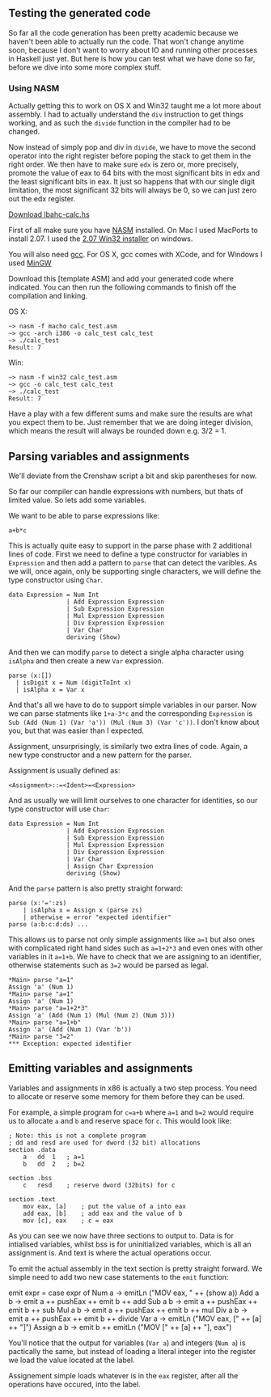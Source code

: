 ## Testing the generated code

So far all the code generation has been pretty academic because we haven't been able to actually run the code.  That won't change anytime soon, because I don't want to worry about IO and running other processes in Haskell just yet.  But here is how you can test what we have done so far, before we dive into some more complex stuff.

### Using NASM

Actually getting this to work on OS X and Win32 taught me a lot more about assembly.  I had to actually understand the `div` instruction to get things working, and as such the `divide` function in the compiler had to be changed. 

Now instead of simply pop and div in `divide`, we have to move the second operator into the right register before poping the stack to get them in the right order.  We then have to make sure `edx` is zero or, more precisely, promote the value of eax to 64 bits with the most significant bits in edx and the least significant bits in eax.  It just so happens that with our single digit limitation, the most significant 32 bits will always be 0, so we can just zero out the edx register.

[Download lbahc-calc.hs]()

First of all make sure you have [NASM](http://www.nasm.us/) installed.  On Mac I used MacPorts to install 2.07.  I used the [2.07 Win32 installer](http://www.nasm.us/pub/nasm/releasebuilds/2.07/win32/) on windows. 

You will also need [gcc](http://gcc.gnu.org/). For OS X, gcc comes with XCode, and for Windows I used [MinGW](http://www.mingw.org/) 

Download this [template ASM] and add your generated code where indicated.  You can then run the following commands to finish off the compilation and linking.

OS X:

    ~> nasm -f macho calc_test.asm 
    ~> gcc -arch i386 -o calc_test calc_test
    ~> ./calc_test 
    Result: 7

Win:

    ~> nasm -f win32 calc_test.asm 
    ~> gcc -o calc_test calc_test
    ~> ./calc_test 
    Result: 7
   
Have a play with a few different sums and make sure the results are what you expect them to be.  Just remember that we are doing integer division, which means the result will always be rounded down e.g. 3/2 = 1.

## Parsing variables and assignments

We'll deviate from the Crenshaw script a bit and skip parentheses for now.  

So far our compiler can handle expressions with numbers, but thats of limited value.  So lets add some variables.  

We want to be able to parse expressions like:
    
    a+b*c

This is actually quite easy to support in the parse phase with 2 additional lines of code.  First we need to define a type constructor for variables in `Expression` and then add a pattern to `parse` that can detect the varibles. As we will, once again, only be supporting single characters, we will define the type constructor using `Char`.  

    data Expression = Num Int
                    | Add Expression Expression
                    | Sub Expression Expression
                    | Mul Expression Expression
                    | Div Expression Expression
                    | Var Char
                    deriving (Show)

And then we can modify `parse` to detect a single alpha character using `isAlpha` and then create a new `Var` expression.

    parse (x:[])
      | isDigit x = Num (digitToInt x)
      | isAlpha x = Var x

And that's all we have to do to support simple variables in our parser.  Now we can parse statments like `1+a-3*c` and the corresponding `Expression` is `Sub (Add (Num 1) (Var 'a')) (Mul (Num 3) (Var 'c'))`. I don't know about you, but that was easier than I expected.

Assignment, unsurprisingly, is similarly two extra lines of code. Again, a new type constructor and a new pattern for the parser.

Assignment is usually defined as:

    <Assignment>::=<Ident>=<Expression>
    
And as usually we will limit ourselves to one character for identities, so our type constructor will use `Char`:

    data Expression = Num Int
                    | Add Expression Expression
                    | Sub Expression Expression
                    | Mul Expression Expression
                    | Div Expression Expression
                    | Var Char
                    | Assign Char Expression
                    deriving (Show)
              
And the `parse` pattern is also pretty straight forward:

    parse (x:'=':zs) 
        | isAlpha x = Assign x (parse zs)
        | otherwise = error "expected identifier"
    parse (a:b:c:d:ds) ...
	
This allows us to parse not only simple assignments like `a=1` but also ones with complicated right hand sides such as `a=1+2*3` and even ones with other variables in it `a=1+b`. We have to check that we are assigning to an identifier, otherwise statements such as `3=2` would be parsed as legal.

	*Main> parse "a=1"
	Assign 'a' (Num 1)
	*Main> parse "a=1"
	Assign 'a' (Num 1)
	*Main> parse "a=1+2*3"
	Assign 'a' (Add (Num 1) (Mul (Num 2) (Num 3)))
	*Main> parse "a=1+b"
	Assign 'a' (Add (Num 1) (Var 'b'))
    *Main> parse "3=2"
    *** Exception: expected identifier
    
## Emitting variables and assignments

Variables and assignments in x86 is actually a two step process. You need to allocate or reserve some memory for them before they can be used.

For example, a simple program for `c=a+b` where `a=1` and `b=2` would require us to allocate `a` and `b` and reserve space for `c`.  This would look like:

    ; Note: this is not a complete program 
    ; dd and resd are used for dword (32 bit) allocations
    section .data
        a	dd	1   ; a=1 
        b   dd  2   ; b=2

    section .bss
        c   resd    ; reserve dword (32bits) for c

    section .text
        mov eax, [a]    ; put the value of a into eax
        add eax, [b]    ; add eax and the value of b
        mov [c], eax    ; c = eax

As you can see we now have three sections to output to.  Data is for intialised variables, whilst bss is for uninitialized variables, which is all an assignment is.  And text is where the actual operations occur.

To emit the actual assembly in the text section is pretty straight forward. We simple need to add two new case statements to the `emit` function:

emit expr = case expr of 
     Num a      -> emitLn ("MOV eax, " ++ (show a))
     Add a b    -> emit a ++  pushEax ++ emit b ++ add
     Sub a b    -> emit a ++  pushEax ++ emit b ++ sub
     Mul a b    -> emit a ++  pushEax ++ emit b ++ mul
     Div a b    -> emit a ++  pushEax ++ emit b ++ divide
     Var a      -> emitLn ("MOV eax, [" ++ [a] ++ "]")
     Assign a b -> emit b ++ emitLn ("MOV [" ++ [a] ++ "], eax")
     
You'll notice that the output for variables (`Var a`) and integers (`Num a`) is pactically the same, but instead of loading a literal integer into the register we load the value located at the label.

Assignement simple loads whatever is in the `eax` register, after all the operations have occured, into the label.

